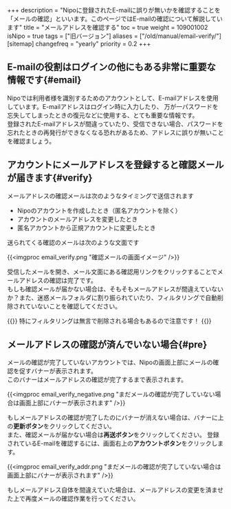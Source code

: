 +++
description = "Nipoに登録されたE-mailに誤りが無いかを確認することを「メールの確認」といいます。このページではE-mailの確認について解説しています"
title = "メールアドレスを確認する"
toc = true
weight = 109001002
isNipo = true
tags = ["旧バージョン"]
aliases = ["/old/manual/email-verify/"]
[sitemap]
  changefreq = "yearly"
  priority = 0.2
+++

## E-mailの役割はログインの他にもある非常に重要な情報です{#email}

Nipoでは利用者様を識別するためのアカウントとして、E-mailアドレスを使用しています。E-mailアドレスはログイン時に入力したり、
万が一パスワードを忘失してしまったときの復元などに使用する、とても重要な情報です。  
登録されたE-mailアドレスが間違っていたり、受信できない場合、パスワードを忘れたときの再発行ができなくなる恐れがあるため、アドレスに誤りが無いことを確認ましょう。

## アカウントにメールアドレスを登録すると確認メールが届きます{#verify}

メールアドレスの確認メールは次のようなタイミングで送信されます

- Nipoのアカウントを作成したとき（匿名アカウントを除く）
- アカウントのメールアドレスを変更したとき
- 匿名アカウントから正規アカウントに変更したとき

送られてくる確認のメールは次のような文面です

{{<imgproc email_verify.png "確認メールの画面イメージ" />}}

受信したメールを開き、メール文面にある確認用リンクをクリックすることでメールアドレスの確認は完了です。  
もしも確認メールが届かない場合は、そもそもメールアドレスが間違えていないか？また、迷惑メールフォルダに割り振られていたり、フィルタリングで自動削除されていないことを確認してください。

{{<alice pos="left" icon="default">}}
特にフィルタリングは無言で削除される場合もあるので注意です！
{{</alice>}}

## メールアドレスの確認が済んでいない場合{#pre}

メールの確認が完了していないアカウントでは、Nipoの画面上部にメールの確認を促すバナーが表示されます。  
このバナーはメールアドレスの確認が完了するまで表示されます。  

{{<imgproc email_verify_negative.png "まだメールの確認が完了していない場合は画面上部にバナーが表示されます" />}}

もしメールアドレスの確認が完了したのにバナーが消えない場合は、バナーに上の**更新ボタン**をクリックしてください。  
また、確認メールが届かない場合は**再送ボタン**をクリックしてください。
登録されているE-mailを確認するには、画面右上の**アカウントボタン**をクリックします。

{{<imgproc email_verify_addr.png "まだメールの確認が完了していない場合は画面上部にバナーが表示されます" />}}

もしメールアドレス自体を間違えていた場合は、メールアドレスの変更を済ませた上で再度メールの確認作業を行ってください。
